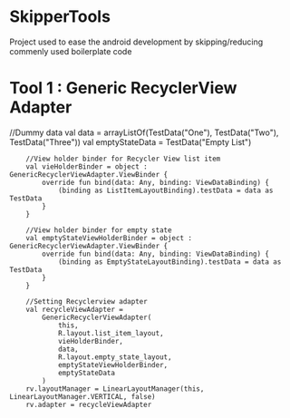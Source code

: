# SkipperTools
Project used to ease the android development by skipping/reducing commenly used boilerplate code

# Tool 1 : Generic RecyclerView Adapter

//Dummy data
        val data = arrayListOf(TestData("One"), TestData("Two"), TestData("Three"))
        val emptyStateData = TestData("Empty List")

        //View holder binder for Recycler View list item
        val vieHolderBinder = object : GenericRecyclerViewAdapter.ViewBinder {
            override fun bind(data: Any, binding: ViewDataBinding) {
                (binding as ListItemLayoutBinding).testData = data as TestData
            }
        }

        //View holder binder for empty state
        val emptyStateViewHolderBinder = object : GenericRecyclerViewAdapter.ViewBinder {
            override fun bind(data: Any, binding: ViewDataBinding) {
                (binding as EmptyStateLayoutBinding).testData = data as TestData
            }
        }

        //Setting Recyclerview adapter
        val recycleViewAdapter =
            GenericRecyclerViewAdapter(
                this,
                R.layout.list_item_layout,
                vieHolderBinder,
                data,
                R.layout.empty_state_layout,
                emptyStateViewHolderBinder,
                emptyStateData
            )
        rv.layoutManager = LinearLayoutManager(this, LinearLayoutManager.VERTICAL, false)
        rv.adapter = recycleViewAdapter
